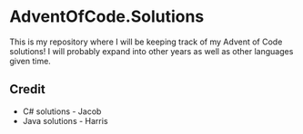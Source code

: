 # AdventOfCode.Solutions

This is my repository where I will be keeping track of my Advent of Code solutions! I will probably expand into other years as well as other languages given time.

## Credit 
* C# solutions - Jacob
* Java solutions - Harris
